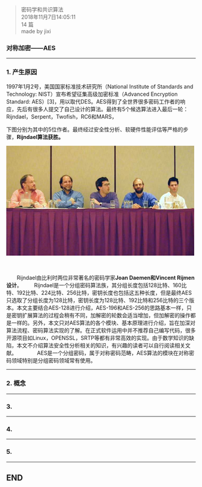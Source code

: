 > 密码学和共识算法  
> 2018年11月7日14:05:11       
> 14 篇  
> made by jixi
### 对称加密——AES

----------


### 1. 产生原因
1997年1月2号，美国国家标准技术研究所（National Institute of Standards and Technology: NIST）宣布希望征集高级加密标准（Advanced Encryption Standard: AES）[3]，用以取代DES。AES得到了全世界很多密码工作者的响应，先后有很多人提交了自己设计的算法。最终有5个候选算法进入最后一轮：Rijndael，Serpent，Twofish，RC6和MARS，

下图分别为其中的5位作者。最终经过安全性分析、软硬件性能评估等严格的步骤，**Rijndael算法获胜。**

<img src="https://www.github.com/jixiyu/images3/raw/master/小书匠/1541573223422.png" width="500" hegiht="400" align="center" /> 

<br></br>
　　Rijndael由比利时两位非常著名的密码学家**Joan Daemen和Vincent Rijmen设计**。
　　Rijndael是一个分组密码算法族，其分组长度包括128比特、160比特、192比特、224比特、256比特，密钥长度也包括这五种长度，但是最终AES只选取了分组长度为128比特，密钥长度为128比特、192比特和256比特的三个版本。本文主要结合AES-128进行介绍，AES-196和AES-256的思路基本一样，只是密钥扩展算法的过程会稍有不同，加解密的轮数会适当增加，但加解密的操作都是一样的。另外，本文只对AES算法的各个模块、基本原理进行介绍，旨在加深对算法流程、密码算法实现的了解。在正式软件运用中并不推荐自己编写代码，很多开源项目如Linux，OPENSSL，SRTP等都有非常高效的实现。由于数学知识的缺陷，本文不介绍算法安全性分析相关的知识，有兴趣的读者可以自行阅读相关文献。
　　
　 AES是一个分组密码，属于对称密码范畴，AES算法的模块在对称密码领域特别是分组密码领域常有使用。

----------

### 2. 概念


  
----------

### 3. 


----------

### 4. 


----------

### 5. 


----------
## END

